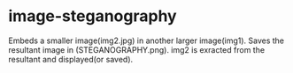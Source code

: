 # image-steganography
Embeds a smaller image(img2.jpg) in another larger image(img1).
Saves the resultant image in (STEGANOGRAPHY.png).
img2 is exracted from the resultant and displayed(or saved).
